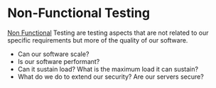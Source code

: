 # Non-Functional Testing

[Non Functional](http://en.wikipedia.org/wiki/Non-functional_testing) Testing are testing aspects that are not related to our specific requirements but more of the quality of our software. 

* Can our software scale? 
* Is our software performant?
* Can it sustain load? What is the maximum load it can sustain? 
* What do we do to extend our security? Are our servers secure?
